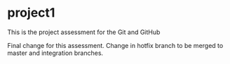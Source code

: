 # project1
This is the project assessment for the Git and GitHub

Final change for this assessment. Change in hotfix branch to be merged to master and integration branches.

